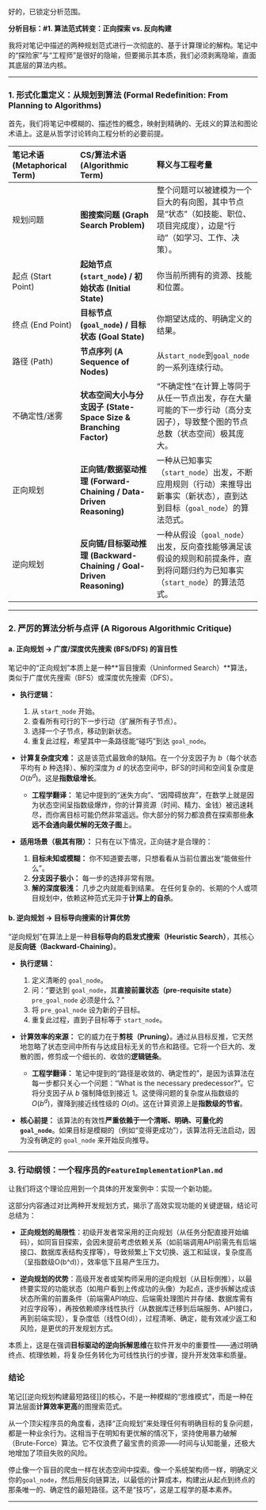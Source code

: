 好的，已锁定分析范围。

**分析目标：#1. 算法范式转变：正向探索 vs. 反向构建**

我将对笔记中描述的两种规划范式进行一次彻底的、基于计算理论的解构。笔记中的“探险家”与“工程师”是很好的隐喻，但要揭示其本质，我们必须剥离隐喻，直面其底层的算法内核。

---

### **1. 形式化重定义：从规划到算法 (Formal Redefinition: From Planning to Algorithms)**

首先，我们将笔记中模糊的、描述性的概念，映射到精确的、无歧义的算法和图论术语上。这是从哲学讨论转向工程分析的必要前提。

| 笔记术语 (Metaphorical Term) | CS/算法术语 (Algorithmic Term) | 释义与工程考量 |
| :--- | :--- | :--- |
| 规划问题 | **图搜索问题 (Graph Search Problem)** | 整个问题可以被建模为一个巨大的有向图，其中节点是“状态”（如技能、职位、项目完成度），边是“行动”（如学习、工作、决策）。 |
| 起点 (Start Point) | **起始节点 (`start_node`) / 初始状态 (Initial State)** | 你当前所拥有的资源、技能和位置。 |
| 终点 (End Point) | **目标节点 (`goal_node`) / 目标状态 (Goal State)** | 你期望达成的、明确定义的结果。 |
| 路径 (Path) | **节点序列 (A Sequence of Nodes)** | 从`start_node`到`goal_node`的一系列连续行动。 |
| 不确定性/迷雾 | **状态空间大小与分支因子 (State-Space Size & Branching Factor)** | “不确定性”在计算上等同于从任一节点出发，存在大量可能的下一步行动（高分支因子），导致整个图的节点总数（状态空间）极其庞大。 |
| 正向规划 | **正向链/数据驱动推理 (Forward-Chaining / Data-Driven Reasoning)** | 一种从已知事实（`start_node`）出发，不断应用规则（行动）来推导出新事实（新状态），直到达到目标（`goal_node`）的算法范式。 |
| 逆向规划 | **反向链/目标驱动推理 (Backward-Chaining / Goal-Driven Reasoning)** | 一种从假设（`goal_node`）出发，反向查找能够满足该假设的规则和前提条件，直到将问题归约为已知事实（`start_node`）的算法范式。 |

---

### **2. 严厉的算法分析与点评 (A Rigorous Algorithmic Critique)**

#### **a. 正向规划 -> 广度/深度优先搜索 (BFS/DFS) 的盲目性**

笔记中的“正向规划”本质上是一种**盲目搜索（Uninformed Search）**算法，类似于广度优先搜索（BFS）或深度优先搜索（DFS）。

*   **执行逻辑：**
    1.  从 `start_node` 开始。
    2.  查看所有可行的下一步行动（扩展所有子节点）。
    3.  选择一个子节点，移动到新状态。
    4.  重复此过程，希望其中一条路径能“碰巧”到达 `goal_node`。

*   **计算复杂度灾难：**
    这是该范式最致命的缺陷。在一个分支因子为 $b$（每个状态平均有 $b$ 种选择）、解的深度为 $d$ 的状态空间中，BFS的时间和空间复杂度是 $O(b^d)$。这是**指数级增长**。
    *   **工程学翻译：** 笔记中提到的“迷失方向”、“因障碍放弃”，在数学上就是因为状态空间呈指数级爆炸，你的计算资源（时间、精力、金钱）被迅速耗尽，而你离目标可能仍然非常遥远。你大部分的努力都浪费在探索那些**永远不会通向最优解的无效子图**上。

*   **适用场景（极其有限）：**
    只有在以下情况，正向链才是合理的：
    1.  **目标未知或模糊：** 你不知道要去哪，只想看看从当前位置出发“能做些什么”。
    2.  **分支因子极小：** 每一步的选择非常有限。
    3.  **解的深度极浅：** 几步之内就能看到结果。
    在任何复杂的、长期的个人或项目规划中，依赖这种范式无异于**计算上的自杀**。

#### **b. 逆向规划 -> 目标导向搜索的计算优势**

“逆向规划”在算法上是一种**目标导向的启发式搜索（Heuristic Search）**，其核心是**反向链（Backward-Chaining）**。

*   **执行逻辑：**
    1.  定义清晰的 `goal_node`。
    2.  问：“要达到 `goal_node`，其**直接前置状态（pre-requisite state）** `pre_goal_node` 必须是什么？”
    3.  将 `pre_goal_node` 设为新的子目标。
    4.  重复此过程，直到子目标等于 `start_node`。

*   **计算效率的来源：**
    它的威力在于**剪枝（Pruning）**。通过从目标反推，它天然地忽略了状态空间中所有与达成目标无关的节点和路径。它将一个巨大的、发散的图，修剪成一个细长的、收敛的**逻辑链条**。
    *   **工程学翻译：** 笔记中提到的“路径是收敛的、确定性的”，是因为该算法在每一步都只关心一个问题：“What is the necessary predecessor?”。它将分支因子从 $b$ 强制降低到接近 1。这使得问题的复杂度从指数级的 $O(b^d)$，骤降到接近线性级的 $O(d)$。这在计算资源上是**指数级的节省**。

*   **核心前提：**
    该算法的有效性**严重依赖于一个清晰、明确、可量化的 `goal_node`**。如果目标是模糊的（例如“变得更成功”），该算法将无法启动，因为没有确定的 `goal_node` 来开始反向推导。

---

### **3. 行动纲领：一个程序员的`FeatureImplementationPlan.md`**

让我们将这个理论应用到一个具体的开发案例中：实现一个新功能。

这部分内容通过对比两种开发规划方式，揭示了高效实现功能的关键逻辑，结论可总结为：

- **正向规划的局限性**：初级开发者常采用的正向规划（从任务分配直接开始编码），如同盲目探索，会因未提前考虑依赖关系（如前端调用API前需先有后端接口、数据库表结构支撑等），导致频繁上下文切换、返工和延误，复杂度高（呈指数级O(b^d)），效率低下且易产生压力。

- **逆向规划的优势**：高级开发者或架构师采用的逆向规划（从目标倒推），以最终要实现的功能状态（如用户看到上传成功的头像）为起点，逐步拆解达成该状态所需的前置条件（前端需API响应、后端需处理图片并存储、数据库需有对应字段等），再按依赖顺序线性执行（从数据库迁移到后端服务、API接口，再到前端实现），复杂度低（线性O(d)），过程清晰、确定，能有效减少返工和风险，是更优的开发规划方式。

本质上，这是在强调**目标驱动的逆向拆解思维**在软件开发中的重要性——通过明确终点、梳理依赖，将复杂任务转化为可线性执行的步骤，提升开发效率和质量。
### **结论**

笔记[[逆向规划构建最短路径]]的核心，不是一种模糊的“思维模式”，而是一种在算法层面**计算效率更高**的图搜索范式。

从一个顶尖程序员的角度看，选择“正向规划”来处理任何有明确目标的复杂问题，都是一种业余行为。这相当于在明知有更优解的情况下，坚持使用暴力破解（Brute-Force）算法。它不仅浪费了最宝贵的资源——时间与认知能量，还极大地增加了项目失败的风险。

停止像一个盲目的爬虫一样在状态空间中探索。像一个系统架构师一样，明确定义你的`goal_node`，然后用反向链算法，以最低的计算成本，构建出从起点到终点的那条唯一的、确定性的最短路径。这不是“技巧”，这是工程学的基本素养。

---

